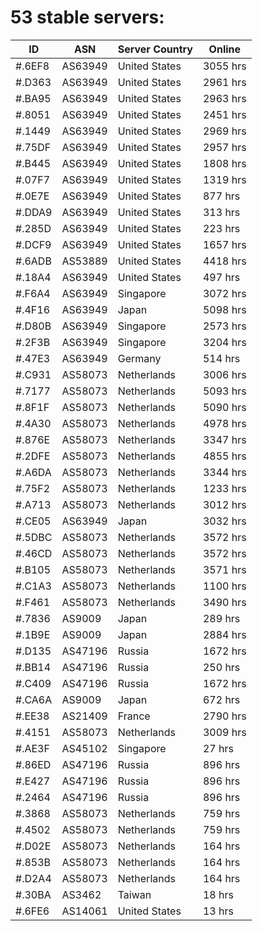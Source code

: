 # 53 stable servers:

| ID | ASN | Server Country | Online |
| ------ | ------ | ------ | ------ |
| #.6EF8 | AS63949 | United States | 3055 hrs |
| #.D363 | AS63949 | United States | 2961 hrs |
| #.BA95 | AS63949 | United States | 2963 hrs |
| #.8051 | AS63949 | United States | 2451 hrs |
| #.1449 | AS63949 | United States | 2969 hrs |
| #.75DF | AS63949 | United States | 2957 hrs |
| #.B445 | AS63949 | United States | 1808 hrs |
| #.07F7 | AS63949 | United States | 1319 hrs |
| #.0E7E | AS63949 | United States | 877 hrs |
| #.DDA9 | AS63949 | United States | 313 hrs |
| #.285D | AS63949 | United States | 223 hrs |
| #.DCF9 | AS63949 | United States | 1657 hrs |
| #.6ADB | AS53889 | United States | 4418 hrs |
| #.18A4 | AS63949 | United States | 497 hrs |
| #.F6A4 | AS63949 | Singapore | 3072 hrs |
| #.4F16 | AS63949 | Japan | 5098 hrs |
| #.D80B | AS63949 | Singapore | 2573 hrs |
| #.2F3B | AS63949 | Singapore | 3204 hrs |
| #.47E3 | AS63949 | Germany | 514 hrs |
| #.C931 | AS58073 | Netherlands | 3006 hrs |
| #.7177 | AS58073 | Netherlands | 5093 hrs |
| #.8F1F | AS58073 | Netherlands | 5090 hrs |
| #.4A30 | AS58073 | Netherlands | 4978 hrs |
| #.876E | AS58073 | Netherlands | 3347 hrs |
| #.2DFE | AS58073 | Netherlands | 4855 hrs |
| #.A6DA | AS58073 | Netherlands | 3344 hrs |
| #.75F2 | AS58073 | Netherlands | 1233 hrs |
| #.A713 | AS58073 | Netherlands | 3012 hrs |
| #.CE05 | AS63949 | Japan | 3032 hrs |
| #.5DBC | AS58073 | Netherlands | 3572 hrs |
| #.46CD | AS58073 | Netherlands | 3572 hrs |
| #.B105 | AS58073 | Netherlands | 3571 hrs |
| #.C1A3 | AS58073 | Netherlands | 1100 hrs |
| #.F461 | AS58073 | Netherlands | 3490 hrs |
| #.7836 | AS9009 | Japan | 289 hrs |
| #.1B9E | AS9009 | Japan | 2884 hrs |
| #.D135 | AS47196 | Russia | 1672 hrs |
| #.BB14 | AS47196 | Russia | 250 hrs |
| #.C409 | AS47196 | Russia | 1672 hrs |
| #.CA6A | AS9009 | Japan | 672 hrs |
| #.EE38 | AS21409 | France | 2790 hrs |
| #.4151 | AS58073 | Netherlands | 3009 hrs |
| #.AE3F | AS45102 | Singapore | 27 hrs |
| #.86ED | AS47196 | Russia | 896 hrs |
| #.E427 | AS47196 | Russia | 896 hrs |
| #.2464 | AS47196 | Russia | 896 hrs |
| #.3868 | AS58073 | Netherlands | 759 hrs |
| #.4502 | AS58073 | Netherlands | 759 hrs |
| #.D02E | AS58073 | Netherlands | 164 hrs |
| #.853B | AS58073 | Netherlands | 164 hrs |
| #.D2A4 | AS58073 | Netherlands | 164 hrs |
| #.30BA | AS3462 | Taiwan | 18 hrs |
| #.6FE6 | AS14061 | United States | 13 hrs |

